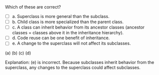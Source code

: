 <panel header="{{ icon_Q_A }} Which statements are correct">
<question>

Which of these are correct?

- [ ] a. Superclass is more general than the subclass.
- [ ] b. Child class is more specialized than the parent class.
- [ ] c. A class can inherit behavior from its ancestor classes (ancestor classes = classes above it in the inheritance hierarchy).
- [ ] d. Code reuse can be one benefit of inheritance.
- [ ] e. A change to the superclass will not affect its subclasses.

<div slot="answer">

(a) (b) (c) (d) 

Explanation: (e) is incorrect. Because subclasses inherit behavior from the superclass, any changes to the superclass could affect subclasses.

</div>
</question>
</panel>
